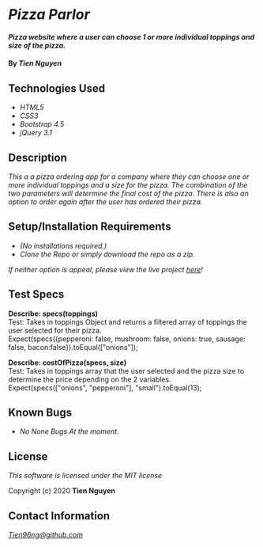 # _Pizza Parlor_

#### _Pizza website where a user can choose 1 or more individual toppings and size of the pizza._

#### By _**Tien Nguyen**_

## Technologies Used
* _HTML5_
* _CSS3_
* _Bootstrap 4.5_
* _jQuery 3.1_

## Description
_This a a pizza ordering app for a company where they can choose one or more individual toppings and a size for the pizza. The combination of the two parameters will determine the final cost of the pizza. There is also an option to order again after the user has ordered their pizza._

## Setup/Installation Requirements
* _(No installations required.)_
* _Clone the Repo or simply download the repo as a zip._

_If neither option is appeal, please view the live project [here](https://tien96ng.github.io/pizza-parlor/)!_

## Test Specs
**Describe: specs(toppings)**\
Test: Takes in toppings Object and returns a filtered array of toppings the user selected for their pizza.\
Expect(specs({pepperoni: false, mushroom: false, onions: true, sausage: false, bacon:false}).toEqual(["onions"]);

**Describe: costOfPizza(specs, size)**\
Test: Takes in toppings array that the user selected and the pizza size to determine the price depending on the 2 variables.\
Expect(specs(["onions", "pepperoni"], "small").toEqual(13);


## Known Bugs
* _No None Bugs At the moment._


## License
_This software is licensed under the MIT license_

Copyright (c) 2020 __Tien Nguyen__

## Contact Information
_<Tien96ng@github.com>_